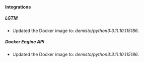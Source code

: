 
#### Integrations

##### LGTM
- Updated the Docker image to: *demisto/python3:3.11.10.115186*.




##### Docker Engine API
- Updated the Docker image to: *demisto/python3:3.11.10.115186*.




